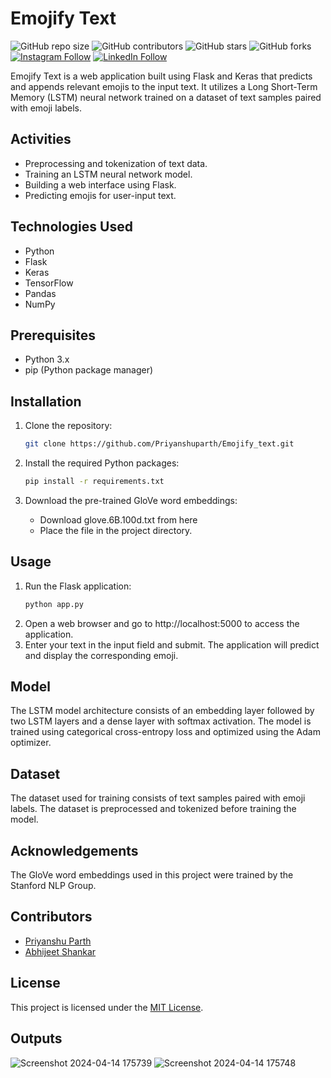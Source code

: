 # Emojify Text

![GitHub repo size](https://img.shields.io/github/repo-size/Priyanshuparth/Emojify_text)
![GitHub contributors](https://img.shields.io/github/contributors/Priyanshuparth/Emojify_text)
![GitHub stars](https://img.shields.io/github/stars/Priyanshuparth/Emojify_text?style=social)
![GitHub forks](https://img.shields.io/github/forks/Priyanshuparth/Emojify_text?style=social)
[![Instagram Follow](https://img.shields.io/badge/Instagram-%23E4405F.svg?logo=Instagram&logoColor=white)](https://instagram.com/priyanshuparth) 
[![LinkedIn Follow](https://img.shields.io/badge/LinkedIn-%230077B5.svg?logo=linkedin&logoColor=white)](https://linkedin.com/in/priyanshuparth) 

Emojify Text is a web application built using Flask and Keras that predicts and appends relevant emojis to the input text. It utilizes a Long Short-Term Memory (LSTM) neural network trained on a dataset of text samples paired with emoji labels.

## Activities

- Preprocessing and tokenization of text data.
- Training an LSTM neural network model.
- Building a web interface using Flask.
- Predicting emojis for user-input text.

## Technologies Used

- Python
- Flask
- Keras
- TensorFlow
- Pandas
- NumPy

## Prerequisites

- Python 3.x
- pip (Python package manager)

## Installation

1. Clone the repository:

   ```bash
   git clone https://github.com/Priyanshuparth/Emojify_text.git
   ```
2. Install the required Python packages:
   
    ```bash
    pip install -r requirements.txt
    ```
3. Download the pre-trained GloVe word embeddings:
   
    - Download glove.6B.100d.txt from here
    - Place the file in the project directory.


## Usage

1. Run the Flask application:
    ```bash
    python app.py
    ```
2. Open a web browser and go to http://localhost:5000 to access the application.
3. Enter your text in the input field and submit. The application will predict and display the corresponding emoji.

## Model

The LSTM model architecture consists of an embedding layer followed by two LSTM layers and a dense layer with softmax activation. The model is trained using categorical cross-entropy loss and optimized using the Adam optimizer.

## Dataset

The dataset used for training consists of text samples paired with emoji labels. The dataset is preprocessed and tokenized before training the model.

## Acknowledgements

The GloVe word embeddings used in this project were trained by the Stanford NLP Group.

## Contributors

- [Priyanshu Parth](https://github.com/Priyanshuparth)
- [Abhijeet Shankar](https://github.com/abhijeet-shankar)

## License

This project is licensed under the [MIT License](LICENSE).

## Outputs 

![Screenshot 2024-04-14 175739](https://github.com/Priyanshuparth/Emojify_text/assets/73892924/c71f0420-ee18-4966-b1f9-8fa0a7f6d0a4)
![Screenshot 2024-04-14 175748](https://github.com/Priyanshuparth/Emojify_text/assets/73892924/7182d539-16d2-49b5-8e88-da1e05e49993)
